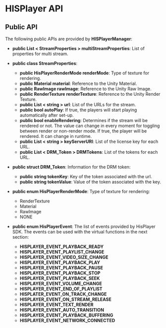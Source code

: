 # HISPlayer API

## Public API
The following public APIs are provided by **HISPlayerManager**:
* **public List < StreamProperties > multiStreamProperties**: List of properties for multi stream.
* **public class StreamProperties**:
    * **public HisPlayerRenderMode renderMode**: Type of texture for rendering.
    * **public Material material**: Reference to the Unity Material.
    * **public RawImage rawImage**: Reference to the Unity Raw Image.
    * **public RenderTexture renderTexture**: Reference to the Unity Render Texture.
    * **public List < string > url**: List of the URLs for the stream.
    * **public bool autoPlay**: If true, the players will start playing automatically after set-up.
    * **public bool enableRendering**: Determines if the stream will be rendered or not. The value can change in every moment for toggling between render or non-render mode. If true, the player will be rendered. It can change in runtime.
    * **public List < string > keyServerURI**: List of the license key for each URL.
    * **public List < DRM_Token > DRMTokens**: List of the tokens for each URL.

* **public struct DRM_Token**: Information for the DRM token:
    * **public string tokenKey**: Key of the token associated with the url.
    * **public string tokenValue**: Value of the token associated with the key.

* **public enum HisPlayerRenderMode**: Type of texture for rendering:
    * RenderTexture
    * Material
    * RawImage
    * NONE

* **public enum HisPlayerEvent**: The list of events provided by HisPlayer SDK. The events can be used with the virtual functions in the next section:
    * **HISPLAYER_EVENT_PLAYBACK_READY**
    * **HISPLAYER_EVENT_PLAYLIST_CHANGE**
    * **HISPLAYER_EVENT_VIDEO_SIZE_CHANGE**
    * **HISPLAYER_EVENT_PLAYBACK_PLAY**
    * **HISPLAYER_EVENT_PLAYBACK_PAUSE**
    * **HISPLAYER_EVENT_PLAYBACK_STOP**
    * **HISPLAYER_EVENT_PLAYBACK_SEEK**
    * **HISPLAYER_EVENT_VOLUME_CHANGE**
    * **HISPLAYER_EVENT_END_OF_PLAYLIST**
    * **HISPLATER_EVENT_ON_TRACK_CHANGE**
    * **HISPLAYER_EVENT_ON_STREAM_RELEASE**
    * **HISPLAYER_EVENT_TEXT_RENDER**
    * **HISPLAYER_EVENT_AUTO_TRANSITION**
    * **HISPLAYER_EVENT_PLAYBACK_BUFFERING**
    * **HISPLAYER_EVENT_NETWORK_CONNECTED**

